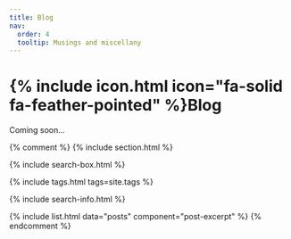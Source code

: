 ```yaml
---
title: Blog
nav:
  order: 4
  tooltip: Musings and miscellany
---
```


# {% include icon.html icon="fa-solid fa-feather-pointed" %}Blog

Coming soon...

{% comment %}
{% include section.html %}

{% include search-box.html %}

{% include tags.html tags=site.tags %}

{% include search-info.html %}

{% include list.html data="posts" component="post-excerpt" %}
{% endcomment %}

